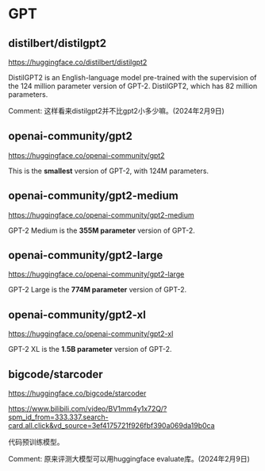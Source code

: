 # GPT

## distilbert/distilgpt2

https://huggingface.co/distilbert/distilgpt2

DistilGPT2 is an English-language model pre-trained with the supervision of the 124 million parameter version of GPT-2. DistilGPT2, which has 82 million parameters. 



Comment:  这样看来distilgpt2并不比gpt2小多少嘛。(2024年2月9日)

## openai-community/gpt2

https://huggingface.co/openai-community/gpt2

This is the **smallest** version of GPT-2, with 124M parameters.



## openai-community/gpt2-medium

https://huggingface.co/openai-community/gpt2-medium

GPT-2 Medium is the **355M parameter** version of GPT-2. 



## openai-community/gpt2-large

https://huggingface.co/openai-community/gpt2-large

GPT-2 Large is the **774M parameter** version of GPT-2. 



## openai-community/gpt2-xl

https://huggingface.co/openai-community/gpt2-xl

GPT-2 XL is the **1.5B parameter** version of GPT-2. 





## bigcode/starcoder

https://huggingface.co/bigcode/starcoder

https://www.bilibili.com/video/BV1mm4y1x72Q/?spm_id_from=333.337.search-card.all.click&vd_source=3ef4175721f926fbf390a069da19b0ca

代码预训练模型。

Comment:  原来评测大模型可以用huggingface evaluate库。(2024年2月9日)



